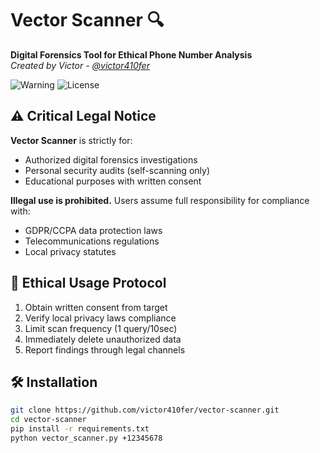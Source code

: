 # Vector Scanner 🔍

**Digital Forensics Tool for Ethical Phone Number Analysis**  
*Created by Victor - [@victor410fer](https://github.com/victor410fer)*

![Warning](https://img.shields.io/badge/WARNING-LEGAL_COMPLIANCE_REQUIRED-red)
![License](https://img.shields.io/badge/License-GPLv3-blue)

## ⚠️ Critical Legal Notice
**Vector Scanner** is strictly for:
- Authorized digital forensics investigations
- Personal security audits (self-scanning only)
- Educational purposes with written consent

**Illegal use is prohibited.** Users assume full responsibility for compliance with:
- GDPR/CCPA data protection laws
- Telecommunications regulations
- Local privacy statutes

## 📜 Ethical Usage Protocol
1. Obtain written consent from target
2. Verify local privacy laws compliance
3. Limit scan frequency (1 query/10sec)
4. Immediately delete unauthorized data
5. Report findings through legal channels

## 🛠️ Installation
```bash
git clone https://github.com/victor410fer/vector-scanner.git
cd vector-scanner
pip install -r requirements.txt
python vector_scanner.py +12345678
